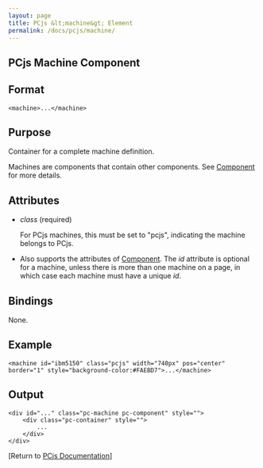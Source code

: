 ```yaml
---
layout: page
title: PCjs &lt;machine&gt; Element
permalink: /docs/pcjs/machine/
---
```


PCjs Machine Component
---

Format
---
	<machine>...</machine>

Purpose
---
Container for a complete machine definition.

Machines are components that contain other components. See [Component](/docs/pcjs/component/) for more details.

Attributes
---
 * *class* (required)
 
	For PCjs machines, this must be set to "pcjs", indicating the machine belongs to PCjs.
	
 * Also supports the attributes of [Component](/docs/pcjs/component/). The *id* attribute is optional for a machine,
unless there is more than one machine on a page, in which case each machine must have a unique *id*.

Bindings
---
None.

Example
---
	<machine id="ibm5150" class="pcjs" width="740px" pos="center" border="1" style="background-color:#FAEBD7">...</machine>

Output
---
	<div id="..." class="pc-machine pc-component" style="">
		<div class="pc-container" style="">
			...
		</div>
	</div>

[Return to [PCjs Documentation](..)]

